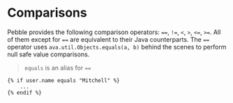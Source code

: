 # Comparisons
Pebble provides the following comparison operators: `==`, `!=`, `<`, `>`, `<=`, `>=`. All of them except for `==`
are equivalent to their Java counterparts. The `==` operator uses `ava.util.Objects.equals(a, b)` behind the
scenes to perform null safe value comparisons.

> `equals` is an alias for `==`

```twig
{% if user.name equals "Mitchell" %}
	...
{% endif %}
```
